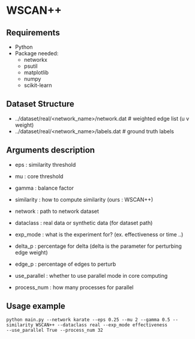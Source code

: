 # WSCAN++

## Requirements
- Python
- Package needed:
  - networkx  
  - psutil  
  - matplotlib  
  - numpy  
  - scikit-learn 

## Dataset Structure
- ../dataset/real/<network_name>/network.dat   # weighted edge list (u v weight)
- ../dataset/real/<network_name>/labels.dat    # ground truth labels

## Arguments description
- eps : similarity threshold
- mu : core threshold
- gamma : balance factor

- similarity : how to compute similarity (ours : WSCAN++)
- network : path to network dataset

- dataclass : real data or synthetic data (for dataset path)
- exp_mode : what is the experiment for? (ex. effectiveness or time ..)

- delta_p : percentage for delta (delta is the parameter for perturbing edge weight)
- edge_p : percentage of edges to perturb

- use_parallel : whether to use parallel mode in core computing
- process_num : how many processes for parallel

## Usage example
```
python main.py --network karate --eps 0.25 --mu 2 --gamma 0.5 --similarity WSCAN++ --dataclass real --exp_mode effectiveness
--use_parallel True --process_num 32
```